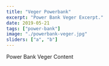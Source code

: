 ```yaml
---
title: "Veger Powerbank"
excerpt: "Power Bank Veger Excerpt."
date: 2019-05-21
tags: ["power-bank"]
image: "./powerbank-veger.jpg"
sliders: ["a", "b"]
---
```


Power Bank Veger Content
